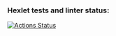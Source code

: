 ### Hexlet tests and linter status:
[![Actions Status](https://github.com/VicDk/qa-engineer-project-84/actions/workflows/hexlet-check.yml/badge.svg)](https://github.com/VicDk/qa-engineer-project-84/actions)